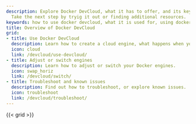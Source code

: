 ```yaml
---
description: Explore Docker DevCloud, what it has to offer, and its key features.
  Take the next step by tryig it out or finding additional resources.
keywords: how to use docker devcloud, what it is used for, using docker devcloud
title: Overview of Docker DevCloud
grid:
- title: Use Docker DevCloud
  description: Learn how to create a cloud engine, what happens when you do, and how to adjust engines.
  icon: cloud
  link: /devcloud/use-devcloud/
- title: Adjust or switch engines
  description: Learn how to adjust or switch your Docker engines.
  icon: swap_horiz
  link: /devcloud/switch/
- title: Troubleshoot and known issues
  description: Find out how to troubleshoot, or explore known issues. 
  icon: troubleshoot
  link: /devcloud/troubleshoot/
---
```


{{< grid >}}